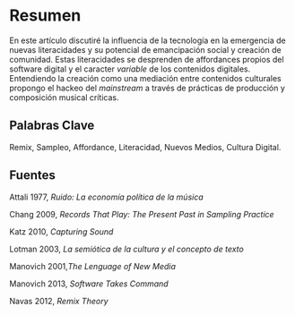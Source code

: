 # Resumen

En este artículo discutiré la influencia de la tecnología en la emergencia de nuevas literacidades y su potencial de emancipación social y creación de comunidad.
Estas literacidades se desprenden de affordances propios del software digital y el caracter *variable* de los contenidos digitales.
Entendiendo la creación como una mediación entre contenidos culturales propongo el hackeo del *mainstream* a través de prácticas de producción y composición musical críticas.

## Palabras Clave
Remix, Sampleo, Affordance, Literacidad, Nuevos Medios, Cultura Digital.

## Fuentes
Attali 1977, *Ruido: La economía política de la música*

Chang 2009, *Records That Play: The Present Past in Sampling Practice*

Katz 2010, *Capturing Sound*

Lotman 2003, *La semiótica de la cultura y el concepto de texto*

Manovich 2001,*The Lenguage of New Media*

Manovich 2013, *Software Takes Command*

Navas 2012, *Remix Theory*

